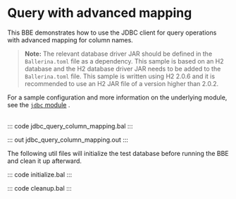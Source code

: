 # Query with advanced mapping

This BBE demonstrates how to use the JDBC  client for query operations with advanced mapping for column names.

>**Note:** The relevant database driver JAR should be defined in the `Ballerina.toml` file as a dependency. This sample is based on an H2 database and the H2 database driver JAR needs to be added to the `Ballerina.toml` file. This sample is written using H2 2.0.6 and it is recommended to use an H2 JAR file of a version higher than 2.0.2.

For a sample configuration and more information on the underlying module, see the [`jdbc` module](https://lib.ballerina.io/ballerinax/java.jdbc/latest/) .<br><br>


::: code jdbc_query_column_mapping.bal :::

::: out jdbc_query_column_mapping.out :::

The following util files will initialize the test database before running the BBE and clean it up afterward.

::: code initialize.bal :::

::: code cleanup.bal :::
